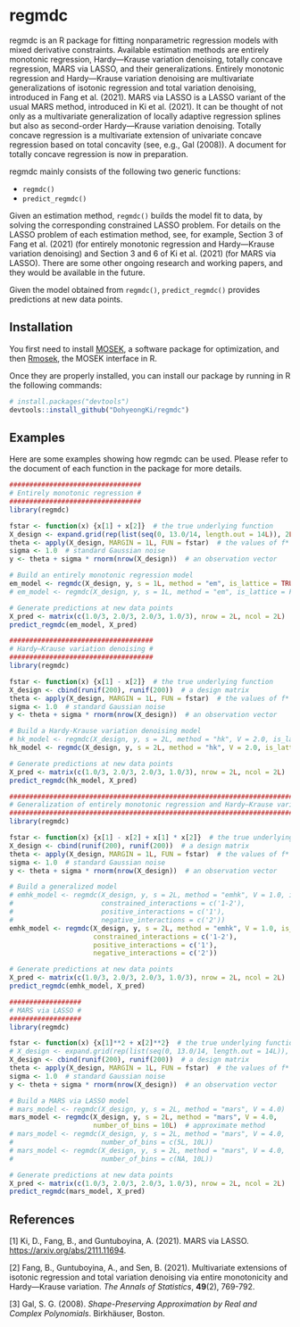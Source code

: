 
<!-- README.md is generated from README.Rmd. Please edit that file -->

# regmdc

<!-- badges: start -->
<!-- badges: end -->

regmdc is an R package for fitting nonparametric regression models with
mixed derivative constraints. Available estimation methods are entirely
monotonic regression, Hardy—Krause variation denoising, totally concave
regression, MARS via LASSO, and their generalizations. Entirely
monotonic regression and Hardy—Krause variation denoising are
multivariate generalizations of isotonic regression and total variation
denoising, introduced in Fang et al. (2021). MARS via LASSO is a LASSO
variant of the usual MARS method, introduced in Ki et al. (2021). It can
be thought of not only as a multivariate generalization of locally
adaptive regression splines but also as second-order Hardy—Krause
variation denoising. Totally concave regression is a multivariate
extension of univariate concave regression based on total concavity
(see, e.g., Gal (2008)). A document for totally concave regression is
now in preparation.

regmdc mainly consists of the following two generic functions:

- `regmdc()`
- `predict_regmdc()`

Given an estimation method, `regmdc()` builds the model fit to data, by
solving the corresponding constrained LASSO problem. For details on the
LASSO problem of each estimation method, see, for example, Section 3 of
Fang et al. (2021) (for entirely monotonic regression and Hardy—Krause
variation denoising) and Section 3 and 6 of Ki et al. (2021) (for MARS
via LASSO). There are some other ongoing research and working papers,
and they would be available in the future.

Given the model obtained from `regmdc()`, `predict_regmdc()` provides
predictions at new data points.

## Installation

You first need to install
[MOSEK](https://docs.mosek.com/latest/install/installation.html), a
software package for optimization, and then
[Rmosek](https://docs.mosek.com/latest/rmosek/install-interface.html),
the MOSEK interface in R.

Once they are properly installed, you can install our package by running
in R the following commands:

``` r
# install.packages("devtools")
devtools::install_github("DohyeongKi/regmdc")
```

## Examples

Here are some examples showing how regmdc can be used. Please refer to
the document of each function in the package for more details.

``` r
################################# 
# Entirely monotonic regression #
#################################
library(regmdc)

fstar <- function(x) {x[1] + x[2]}  # the true underlying function
X_design <- expand.grid(rep(list(seq(0, 13.0/14, length.out = 14L)), 2L))  # a design matrix
theta <- apply(X_design, MARGIN = 1L, FUN = fstar)  # the values of f* at the design points
sigma <- 1.0  # standard Gaussian noise
y <- theta + sigma * rnorm(nrow(X_design))  # an observation vector

# Build an entirely monotonic regression model
em_model <- regmdc(X_design, y, s = 1L, method = "em", is_lattice = TRUE)
# em_model <- regmdc(X_design, y, s = 1L, method = "em", is_lattice = FALSE)

# Generate predictions at new data points
X_pred <- matrix(c(1.0/3, 2.0/3, 2.0/3, 1.0/3), nrow = 2L, ncol = 2L)
predict_regmdc(em_model, X_pred)
```

``` r
#################################### 
# Hardy—Krause variation denoising #
####################################
library(regmdc)

fstar <- function(x) {x[1] - x[2]}  # the true underlying function
X_design <- cbind(runif(200), runif(200))  # a design matrix
theta <- apply(X_design, MARGIN = 1L, FUN = fstar)  # the values of f* at the design points
sigma <- 1.0  # standard Gaussian noise
y <- theta + sigma * rnorm(nrow(X_design))  # an observation vector

# Build a Hardy-Krause variation denoising model
# hk_model <- regmdc(X_design, y, s = 2L, method = "hk", V = 2.0, is_lattice = TRUE)
hk_model <- regmdc(X_design, y, s = 2L, method = "hk", V = 2.0, is_lattice = FALSE)

# Generate predictions at new data points
X_pred <- matrix(c(1.0/3, 2.0/3, 2.0/3, 1.0/3), nrow = 2L, ncol = 2L)
predict_regmdc(hk_model, X_pred)
```

``` r
######################################################################################## 
# Generalization of entirely monotonic regression and Hardy—Krause variation denoising #
########################################################################################
library(regmdc)

fstar <- function(x) {x[1] - x[2] + x[1] * x[2]}  # the true underlying function
X_design <- cbind(runif(200), runif(200))  # a design matrix
theta <- apply(X_design, MARGIN = 1L, FUN = fstar)  # the values of f* at the design points
sigma <- 1.0  # standard Gaussian noise
y <- theta + sigma * rnorm(nrow(X_design))  # an observation vector

# Build a generalized model
# emhk_model <- regmdc(X_design, y, s = 2L, method = "emhk", V = 1.0, is_lattice = TRUE,
#                      constrained_interactions = c('1-2'),
#                      positive_interactions = c('1'),
#                      negative_interactions = c('2'))
emhk_model <- regmdc(X_design, y, s = 2L, method = "emhk", V = 1.0, is_lattice = FALSE,
                     constrained_interactions = c('1-2'),
                     positive_interactions = c('1'),
                     negative_interactions = c('2'))

# Generate predictions at new data points
X_pred <- matrix(c(1.0/3, 2.0/3, 2.0/3, 1.0/3), nrow = 2L, ncol = 2L)
predict_regmdc(emhk_model, X_pred)
```

``` r
################## 
# MARS via LASSO #
##################
library(regmdc)

fstar <- function(x) {x[1]**2 + x[2]**2}  # the true underlying function
# X_design <- expand.grid(rep(list(seq(0, 13.0/14, length.out = 14L)), 2L))  # a design matrix
X_design <- cbind(runif(200), runif(200))  # a design matrix
theta <- apply(X_design, MARGIN = 1L, FUN = fstar)  # the values of f* at the design points
sigma <- 1.0  # standard Gaussian noise
y <- theta + sigma * rnorm(nrow(X_design))  # an observation vector

# Build a MARS via LASSO model
# mars_model <- regmdc(X_design, y, s = 2L, method = "mars", V = 4.0)  # original method
mars_model <- regmdc(X_design, y, s = 2L, method = "mars", V = 4.0,
                     number_of_bins = 10L)  # approximate method
# mars_model <- regmdc(X_design, y, s = 2L, method = "mars", V = 4.0,
#                      number_of_bins = c(5L, 10L))  
# mars_model <- regmdc(X_design, y, s = 2L, method = "mars", V = 4.0,
#                      number_of_bins = c(NA, 10L))  

# Generate predictions at new data points
X_pred <- matrix(c(1.0/3, 2.0/3, 2.0/3, 1.0/3), nrow = 2L, ncol = 2L)
predict_regmdc(mars_model, X_pred)
```

## References

\[1\] Ki, D., Fang, B., and Guntuboyina, A. (2021). MARS via LASSO.
<https://arxiv.org/abs/2111.11694>.

\[2\] Fang, B., Guntuboyina, A., and Sen, B. (2021). Multivariate
extensions of isotonic regression and total variation denoising via
entire monotonicity and Hardy—Krause variation. *The Annals of
Statistics*, **49**(2), 769-792.

\[3\] Gal, S. G. (2008). *Shape-Preserving Approximation by Real and
Complex Polynomials*. Birkhäuser, Boston.
